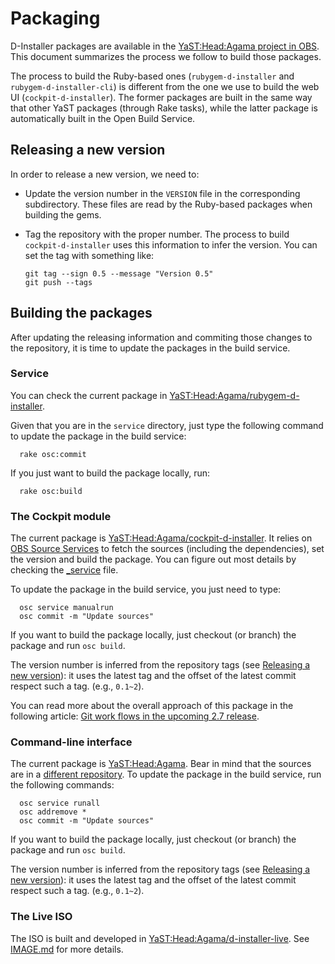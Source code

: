 # Packaging

D-Installer packages are available in the [YaST:Head:Agama project in
OBS](https://build.opensuse.org/project/show/YaST:Head:Agama). This document summarizes the
process we follow to build those packages.

The process to build the Ruby-based ones (`rubygem-d-installer` and `rubygem-d-installer-cli`) is
different from the one we use to build the web UI (`cockpit-d-installer`). The former packages are
built in the same way that other YaST packages (through Rake tasks), while the latter package is
automatically built in the Open Build Service.

## Releasing a new version

In order to release a new version, we need to:

* Update the version number in the `VERSION` file in the corresponding subdirectory. These files are
  read by the Ruby-based packages when building the gems.
* Tag the repository with the proper number. The process to build `cockpit-d-installer` uses this
  information to infer the version. You can set the tag with something like:

      git tag --sign 0.5 --message "Version 0.5"
      git push --tags

## Building the packages

After updating the releasing information and commiting those changes to the repository, it is time
to update the packages in the build service.

### Service

You can check the current package in
[YaST:Head:Agama/rubygem-d-installer](https://build.opensuse.org/package/show/YaST:Head:Agama/rubygem-d-installer).

Given that you are in the `service` directory, just type the following command to update the
package in the build service:

      rake osc:commit

If you just want to build the package locally, run:

      rake osc:build

### The Cockpit module

The current package is
[YaST:Head:Agama/cockpit-d-installer](https://build.opensuse.org/package/show/YaST:Head:Agama/cockpit-d-installer).
It relies on [OBS Source
Services](https://openbuildservice.org/help/manuals/obs-user-guide/cha.obs.source_service.html) to
fetch the sources (including the dependencies), set the version and build the package. You can
figure out most details by checking the [_service](_./web/package/_service) file. 

To update the package in the build service, you just need to type:

      osc service manualrun
      osc commit -m "Update sources"

If you want to build the package locally, just checkout (or branch) the package and run `osc build`.

The version number is inferred from the repository tags (see [Releasing a new
version](#releasing-a-new-version)): it uses the latest tag and the offset of the latest commit
respect such a tag. (e.g., `0.1~2`).

You can read more about the overall approach of this package in the following article: [Git work
flows in the upcoming 2.7 release](https://openbuildservice.org/2016/04/08/new_git_in_27/).

### Command-line interface

The current package is
[YaST:Head:Agama](https://build.opensuse.org/package/show/YaST:Head:Agama/d-installer-cli).
Bear in mind that the sources are in a [different
repository](https://github.com/yast/d-installer-cli). To update the package in the build service,
run the following commands:

      osc service runall
      osc addremove *
      osc commit -m "Update sources"

If you want to build the package locally, just checkout (or branch) the package and run `osc build`.

The version number is inferred from the repository tags (see [Releasing a new
version](#releasing-a-new-version)): it uses the latest tag and the offset of the latest commit
respect such a tag. (e.g., `0.1~2`).

### The Live ISO

The ISO is built and developed in
[YaST:Head:Agama/d-installer-live](https://build.opensuse.org/package/show/YaST:Head:Agama/d-installer-live).
See [IMAGE.md](./IMAGE.md) for more details.
